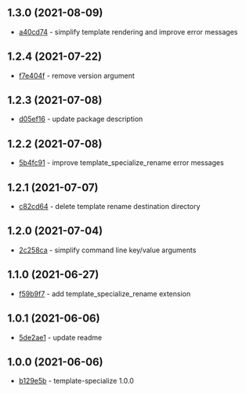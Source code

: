 ## 1.3.0 (2021-08-09)

- [a40cd74](https://github.com/craigahobbs/template-specialize/commit/a40cd74) - simplify template rendering and improve error messages

## 1.2.4 (2021-07-22)

- [f7e404f](https://github.com/craigahobbs/template-specialize/commit/f7e404f) - remove version argument

## 1.2.3 (2021-07-08)

- [d05ef16](https://github.com/craigahobbs/template-specialize/commit/d05ef16) - update package description

## 1.2.2 (2021-07-08)

- [5b4fc91](https://github.com/craigahobbs/template-specialize/commit/5b4fc91) - improve template_specialize_rename error messages

## 1.2.1 (2021-07-07)

- [c82cd64](https://github.com/craigahobbs/template-specialize/commit/c82cd64) - delete template rename destination directory

## 1.2.0 (2021-07-04)

- [2c258ca](https://github.com/craigahobbs/template-specialize/commit/2c258ca) - simplify command line key/value arguments

## 1.1.0 (2021-06-27)

- [f59b9f7](https://github.com/craigahobbs/template-specialize/commit/f59b9f7) - add template_specialize_rename extension

## 1.0.1 (2021-06-06)

- [5de2ae1](https://github.com/craigahobbs/template-specialize/commit/5de2ae1) - update readme

## 1.0.0 (2021-06-06)

- [b129e5b](https://github.com/craigahobbs/template-specialize/commit/b129e5b) - template-specialize 1.0.0
